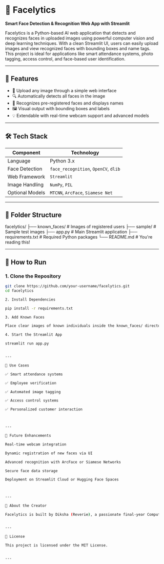 # 🤖 Facelytics

**Smart Face Detection & Recognition Web App with Streamlit**

Facelytics is a Python-based AI web application that detects and recognizes faces in uploaded images using powerful computer vision and deep learning techniques. With a clean Streamlit UI, users can easily upload images and view recognized faces with bounding boxes and name tags. This project is ideal for applications like smart attendance systems, photo tagging, access control, and face-based user identification.

---

## 🌟 Features

- 📸 Upload any image through a simple web interface  
- 🔍 Automatically detects all faces in the image  
- 🧠 Recognizes pre-registered faces and displays names  
- 🖼️ Visual output with bounding boxes and labels  
- 💡 Extendable with real-time webcam support and advanced models

---

## 🛠️ Tech Stack

| Component       | Technology                          |
|----------------|--------------------------------------|
| Language        | Python 3.x                          |
| Face Detection  | `face_recognition`, `OpenCV`, `dlib`|
| Web Framework   | `Streamlit`                         |
| Image Handling  | `NumPy`, `PIL`                      |
| Optional Models | `MTCNN`, `ArcFace`, `Siamese Net`   |

---

## 📁 Folder Structure

facelytics/ ├── known_faces/          # Images of registered users ├── sample/               # Sample test images ├── app.py                # Main Streamlit application ├── requirements.txt      # Required Python packages └── README.md             # You're reading this!

---

## 🚀 How to Run

### 1. Clone the Repository
```bash
git clone https://github.com/your-username/facelytics.git
cd facelytics

2. Install Dependencies

pip install -r requirements.txt

3. Add Known Faces

Place clear images of known individuals inside the known_faces/ directory. Filenames will be used as display names (e.g., diwi.jpg ➜ "diwi").

4. Start the Streamlit App

streamlit run app.py


---

🎯 Use Cases

✅ Smart attendance systems

✅ Employee verification

✅ Automated image tagging

✅ Access control systems

✅ Personalized customer interaction



---

🧠 Future Enhancements

Real-time webcam integration

Dynamic registration of new faces via UI

Advanced recognition with ArcFace or Siamese Networks

Secure face data storage

Deployment on Streamlit Cloud or Hugging Face Spaces



---

💙 About the Creator

Facelytics is built by Diksha (Reverie), a passionate final-year Computer Engineering student who loves AI, intuitive UI design, and creating smart tech that actually feels good to use.


---

📜 License

This project is licensed under the MIT License.


---



